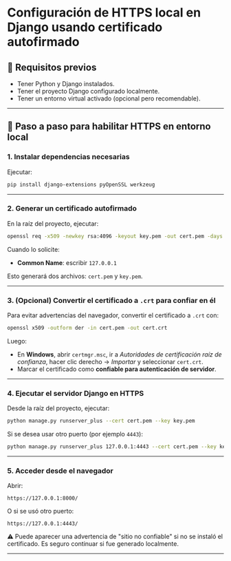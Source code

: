 # Configuración de HTTPS local en Django usando certificado autofirmado

## 🔧 Requisitos previos

- Tener Python y Django instalados.
- Tener el proyecto Django configurado localmente.
- Tener un entorno virtual activado (opcional pero recomendable).

---

## 🧪 Paso a paso para habilitar HTTPS en entorno local

### 1. Instalar dependencias necesarias

Ejecutar:

```bash
pip install django-extensions pyOpenSSL werkzeug
```
---

### 2. Generar un certificado autofirmado

En la raíz del proyecto, ejecutar:

```bash
openssl req -x509 -newkey rsa:4096 -keyout key.pem -out cert.pem -days 365 -nodes
```

Cuando lo solicite:

- **Common Name**: escribir `127.0.0.1`

Esto generará dos archivos: `cert.pem` y `key.pem`.

---

### 3. (Opcional) Convertir el certificado a `.crt` para confiar en él

Para evitar advertencias del navegador, convertir el certificado a `.crt` con:

```bash
openssl x509 -outform der -in cert.pem -out cert.crt
```

Luego:

- En **Windows**, abrir `certmgr.msc`, ir a *Autoridades de certificación raíz de confianza*, hacer clic derecho → *Importar* y seleccionar `cert.crt`.
- Marcar el certificado como **confiable para autenticación de servidor**.

---

### 4. Ejecutar el servidor Django en HTTPS

Desde la raíz del proyecto, ejecutar:

```bash
python manage.py runserver_plus --cert cert.pem --key key.pem
```

Si se desea usar otro puerto (por ejemplo `4443`):

```bash
python manage.py runserver_plus 127.0.0.1:4443 --cert cert.pem --key key.pem
```

---

### 5. Acceder desde el navegador

Abrir:

```
https://127.0.0.1:8000/
```

O si se usó otro puerto:

```
https://127.0.0.1:4443/
```

⚠️ Puede aparecer una advertencia de "sitio no confiable" si no se instaló el certificado. Es seguro continuar si fue generado localmente.

---
